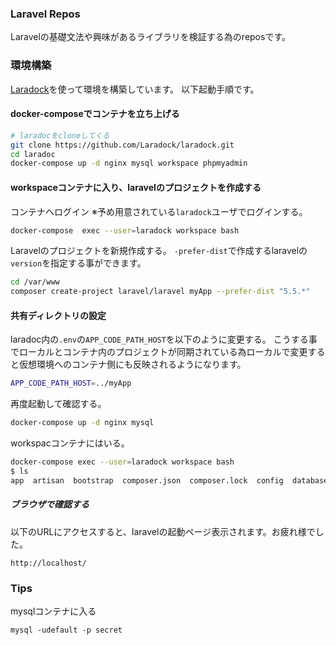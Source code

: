 ### Laravel Repos

Laravelの基礎文法や興味があるライブラリを検証する為のreposです。

### 環境構築

[Laradock](https://laradock.io/)を使って環境を構築しています。
以下起動手順です。


#### docker-composeでコンテナを立ち上げる

```bash
# laradocをcloneしてくる
git clone https://github.com/Laradock/laradock.git
cd laradoc
docker-compose up -d nginx mysql workspace phpmyadmin  
```

#### workspaceコンテナに入り、laravelのプロジェクトを作成する

コンテナへログイン
※予め用意されている`laradock`ユーザでログインする。
```bash
docker-compose  exec --user=laradock workspace bash

```

Laravelのプロジェクトを新規作成する。
`-prefer-dist`で作成するlaravelの`version`を指定する事ができます。

```bash
cd /var/www
composer create-project laravel/laravel myApp --prefer-dist "5.5.*"
```

#### 共有ディレクトリの設定

laradoc内の`.env`の`APP_CODE_PATH_HOST`を以下のように変更する。
こうする事でローカルとコンテナ内のプロジェクトが同期されている為ローカルで変更すると仮想環境へのコンテナ側にも反映されるようになります。

```bash
APP_CODE_PATH_HOST=../myApp
```

再度起動して確認する。

```bash
docker-compose up -d nginx mysql  
```

workspacコンテナにはいる。

```bash
docker-compose exec --user=laradock workspace bash                  
$ ls
app  artisan  bootstrap  composer.json  composer.lock  config  database  package.json  phpunit.xml  public  readme.md  resources  routes  server.php  storage  tests  vendor  webpack.mix.js
```

##### ブラウザで確認する

以下のURLにアクセスすると、laravelの起動ページ表示されます。お疲れ様でした。


`http://localhost/`

### Tips

mysqlコンテナに入る

```
mysql -udefault -p secret
```
